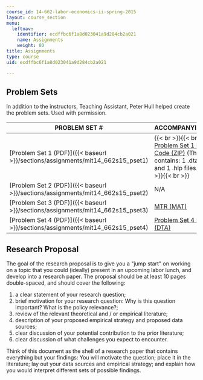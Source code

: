 ```yaml
---
course_id: 14-662-labor-economics-ii-spring-2015
layout: course_section
menu:
  leftnav:
    identifier: ecdffbc6f1a8d023041a9d284cb2a021
    name: Assignments
    weight: 80
title: Assignments
type: course
uid: ecdffbc6f1a8d023041a9d284cb2a021

---
```


Problem Sets
------------

In addition to the instructors, Teaching Assistant, Peter Hull helped create the problem sets. Used with permission.

| PROBLEM SET # | ACCOMPANYING FILES |
| --- | --- |
| [Problem Set 1 (PDF)]({{< baseurl >}}/sections/assignments/mit14_662s15_pset1) |  {{< br >}}{{< br >}} [Problem Set 1 Data and Code (ZIP)](/coursemedia/14-662-labor-economics-ii-spring-2015/e8be95cdf8c0786aa44b9c91d7600569_ps1_code_and_data.zip) (This file contains: 1 .dta, 1 .ado, and 1 .hlp files.) {{< br >}}{{< br >}}  |
| [Problem Set 2 (PDF)]({{< baseurl >}}/sections/assignments/mit14_662s15_pset2) | N/A |
| [Problem Set 3 (PDF)]({{< baseurl >}}/sections/assignments/mit14_662s15_pset3) | [MTR (MAT)](/coursemedia/14-662-labor-economics-ii-spring-2015/ad6aac179cb63866aa0600560e4fa71f_MTR.mat) |
| [Problem Set 4 (PDF)]({{< baseurl >}}/sections/assignments/mit14_662s15_pset4) | [Problem Set 4 Data (DTA)](/coursemedia/14-662-labor-economics-ii-spring-2015/3e82007280a3c529ce29d443e29bd813_pset4.dta) 

Research Proposal
-----------------

The goal of the research proposal is to give you a "jump start" on working on a topic that you could (ideally) present in an upcoming labor lunch, and develop into a research paper. The proposal should be at least 10 pages double-spaced, and should cover the following:

1.  a clear statement of your research question;
2.  brief motivation for your research question: Why is this question important? What is the policy relevance?;
3.  review of the relevant theoretical and / or empirical literature;
4.  description of your proposed empirical strategy and proposed data sources;
5.  clear discussion of your potential contribution to the prior literature;
6.  clear discussion of what challenges you expect to encounter.

Think of this document as the shell of a research paper that contains everything but your findings: You will motivate the question; place it in the literature; lay out your data sources and empirical strategy; and explain how you would interpret different sets of possible findings.